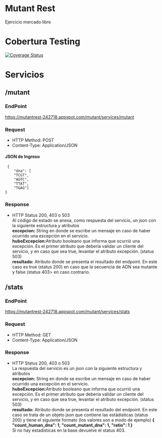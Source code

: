 # Mutant Rest
Ejercicio mercado libre <br>
# Cobertura Testing
[![Coverage Status](https://coveralls.io/repos/github/dmaclin/mutant/badge.png)](https://coveralls.io/github/dmaclin/mutant)
<br>
# Servicios<br>
## /mutant <br>
### EndPoint<br>
https://mutantrest-242718.appspot.com/mutant/services/mutant <br>
### Request
-   HTTP Method: POST
-   Content-Type: Application/JSON

#### JSON de Ingreso
     {
        "dna": [
        "TCGT",
        "AGTC",
        "TTAT",
        "TGAG"]
    }
### Response
- HTTP Status 200, 403 o 503 <br>
  Al código de estado se anexa, como respuesta del servicio, un json con la siguiente estructura y atributos <br>
  <b>excepcion:</b> String en donde se escribe un mensaje en caso de haber ocurrido una excepción en el servicio.<br>
  <b>huboExcepcion:</b>Atributo booleano que informa que ocurrió una excepción. Es el primer atributo que debería validar un                                       cliente del servicio, y en caso que sea true, levantar el atributo excepción. (status 503) <br>
  <b>resultado:</b> Atributo donde se presenta el resultado del endpoint. En este caso es true (status 200) en caso que la secuencia de ADN sea mutante y false (status 403> en caso contrario.<br>
  
## /stats <br>
 ### EndPoint <br>
https://mutantrest-242718.appspot.com/mutant/services/stats <br>
 ### Request
-   HTTP Method: GET
-   Content-Type: Application/JSON

 ### Response
  - HTTP Status 200, 403 o 503 <br>
  La respuesta del servicio es un json con la siguiente estructura y atributos <br>
  <b>excepcion:</b> String en donde se escribe un mensaje en caso de haber ocurrido una excepción en el servicio.<br>
  <b>huboExcepcion:</b>Atributo booleano que informa que ocurrió una excepción. Es el primer atributo que debería validar un                                       cliente del servicio, y en caso que sea true, levantar el atributo excepción. (status 503)<br>
  <b>resultado:</b> Atributo donde se presenta el resultado del endpoint. En este caso se trata de un objeto json que contiene las estádisticas (status 200) y tiene el siguiente formato (los valores son a modo de ejemplo) 
  <b>{ "count_human_dna": 1, "count_mutant_dna": 1, "ratio": 1 }</b> <br> Si no hay estadísticas en la base devuelve el status 403.
